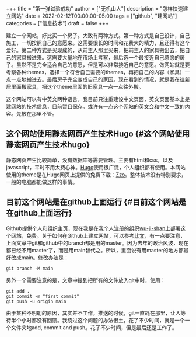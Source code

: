 +++
title = "第一弹试验成功"
author = ["无机山人"]
description = "怎样快速建立网站"
date = 2022-02-12T00:00:00-05:00
tags = ["github", "建网站"]
categories = ["信息技术"]
draft = false
+++

建立一个网站，好比买一个房子。大致有两种方式。第一种方式是自己设计，自己施工，一切按照自己的意愿来。这需要很长的时间和花费大的精力，且还得有这个爱好。第二种方式是买现成的，从前主人那里买来，把前主人的家具搬出去，把自己的家具搬进来。这需要大量地在市场上考察，最后选一个最接近自己意愿的房子。虽然不是完全适合自己的意愿，但是可以非常接近自己的意愿。做网站就是要考察各种themes，选择一个符合自己需要的themes，再把自己的内容（家具）一点一点地搬进去。最后房子完全变成自己的家园。现在看到的情况，就是我在往新居里面搬家具，把这个theme里面的旧家具一点一点往外搬。

这个网站可以有中英文两种语言，我目前只注重建设中文页面，英文页面基本上是建网站的技术信息，目前暂且保存。或许有一点这个网站的英文会和中文一致的内容。先放在那里不管。


## 这个网站使用静态网页产生技术Hugo {#这个网站使用静态网页产生技术hugo}

静态网页产生比较简单，没有数据库等需要管理。主要有html和css，以及javascript，平时不用太费心神。[Hugo](http://gohugo.io)使用很广泛，个人组织都有使用。本网站使用的theme是在Hugo网页上提供的免费下载：[Zzo](https://github.com/zzossig/hugo-theme-zzo)。整体技术没有特别要求，一般的电脑都能做这样的事情。


## 目前这个网站是在github上面运行 {#目前这个网站是在github上面运行}

Github提供个人和组织主页，现在我是在我个人注册的组织[wu-ji-shan](https://github.com/wu-ji-shan)上部署这个网站，免费。关于如何在Github上建立网站，可以参考[此文](https://www.adamormsby.com/posts/000/how-to-set-up-a-hugo-site-on-github-pages-with-submodules/)，有一点要注意，上面文章中git和github中的branch都是用的master。因为去年的政治风波，现在都已经不用master了，而是用main替代之。所以，里面说有用master的地方都最好改成main。修改办法是：

```shell
git branch -M main
```

另外一个需要注意的是，文章中提到把所有的文件放入git中时，使用：

```shell
git add .
git commit -m "first commit"
git push -u origin main
```

由于某种不明朗的原因，其实并不工作，推送的时候，git一直耗在那里，让人等待半个小时都没有回馈。我绕过这个问题的办法很土，花了不少时间，就是一个一个文件夹地add, commit and push。花了不少时间，但是最后还是工作了。
